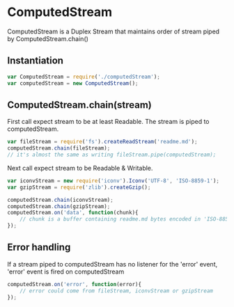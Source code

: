 ComputedStream
=============

ComputedStream is a Duplex Stream that maintains order of stream piped by ComputedStream.chain()

## Instantiation

```javascript
var ComputedStream = require('./computedStream');
var computedStream = new ComputedStream();
```

## ComputedStream.chain(stream)

First call expect stream to be at least Readable. The stream is piped to computedStream.

```javascript
var fileStream = require('fs').createReadStream('readme.md');
computedStream.chain(fileStream);
// it's almost the same as writing fileStream.pipe(computedStream);
```

Next call expect stream to be Readable & Writable.

```javascript
var iconvStream = new require('iconv').Iconv('UTF-8', 'ISO-8859-1');
var gzipStream = require('zlib').createGzip();

computedStream.chain(iconvStream);
computedStream.chain(gzipStream);
computedStream.on('data', function(chunk){
	// chunk is a buffer containing readme.md bytes encoded in 'ISO-8859-1' and gzipped, in that order.
});
```

## Error handling

If a stream piped to computedStream has no listener for the 'error' event, 'error' event is fired on computedStream

```javascript
computedStream.on('error', function(error){
	// error could come from fileStream, iconvStream or gzipStream
});
```

